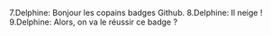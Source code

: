 7.Delphine: Bonjour les copains badges Github.
8.Delphine: Il neige !
9.Delphine: Alors, on va le réussir ce badge ?
